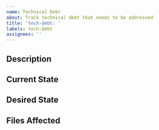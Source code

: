 ```yaml
---
name: Technical Debt
about: Track technical debt that needs to be addressed
title: 'tech-debt: '
labels: tech-debt
assignees: ''
---
```


## Description

<!-- Brief description of the technical debt item -->

## Current State

<!-- What is the current state that needs to be improved? -->

## Desired State

<!-- What is the target state after addressing this debt? -->

## Files Affected

<!-- List of files that need to be modified -->
